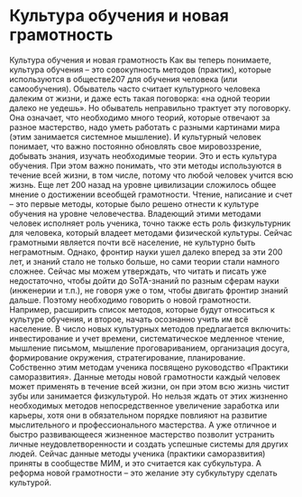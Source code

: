 # Культура обучения и новая грамотность

Культура обучения и новая грамотность
Как вы теперь понимаете, культура обучения – это совокупность методов (практик), которые используются в обществе207 для обучения человека (или самообучения). Обыватель часто считает культурного человека далеким от жизни, и даже есть такая поговорка: «на одной теории далеко не уедешь». Но обыватель неправильно трактует эту поговорку. Она означает, что необходимо много теорий, которые отвечают за разное мастерство, надо уметь работать с разными картинами мира (этим занимается системное мышление). И культурный человек понимает, что важно постоянно обновлять свое мировоззрение, добывать знания, изучать необходимые теории. Это и есть культура обучения. 
При этом важно понимать, что эти методы используются в течение всей жизни, в том числе, потому что любой человек учится всю жизнь. Еще лет 200 назад на уровне цивилизации сложилось общее мнение о достижении всеобщей грамотности. Чтение, написание и счет – это первые методы, которые было решено отнести к культуре обучения на уровне человечества. Владеющий этими методами человек исполняет роль ученика, точно также есть роль физкультурник для человека, который владеет методами физической культуры. 
Сейчас грамотными является почти всё население, не культурно быть неграмотным. Однако, фронтир науки ушел далеко вперед за эти 200 лет, и знаний стало не только больше, но сами теории стали намного сложнее. Сейчас мы можем утверждать, что читать и писать уже недостаточно, чтобы дойти до SoTA-знаний по разным сферам науки (инженерии и т.п.), не говоря уже о том, чтобы двигать фронтир знаний дальше. 
Поэтому необходимо говорить о новой грамотности. Например, расширить список методов, которые будут относиться к культуре обучения, и второе, начать осознанно учить им всё население. В число новых культурных методов предлагается включить: инвестирование и учет времени, систематическое медленное чтение, мышление письмом, мышление проговариванием, организация досуга, формирование окружения, стратегирование, планирование. Собственно этим методам ученика посвящено руководство «Практики саморазвития». 
Данные методы новой грамотности каждый человек может применять в течение всей жизни, он при этом всю жизнь чистит зубы или занимается физкультурой. Но нельзя ждать от этих жизненно необходимых методов непосредственное увеличение заработка или карьеры, хотя они в обязательном порядке повлияют на развитие мыслительного и профессионального мастерства. А уже отличное и быстро развивающееся жизненное мастерство позволит устранить личные неудовлетворенности и создать успешные системы для других людей. 
Сейчас данные методы ученика (практики саморазвития) приняты в сообществе МИМ, и это считается как субкультура. А реформа новой грамотности – это желание эту субкультуру сделать культурой.
